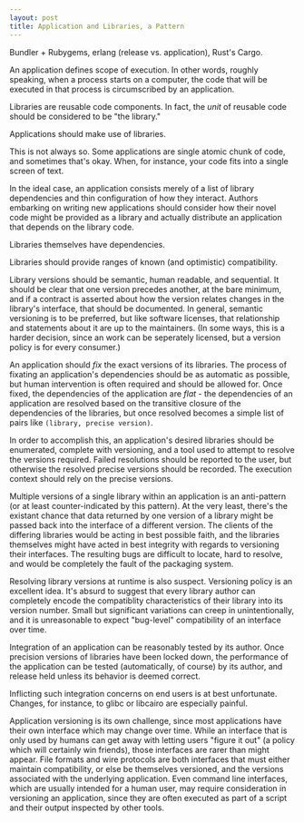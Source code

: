 ```yaml
---
layout: post
title: Application and Libraries, a Pattern
---
```


Bundler + Rubygems, erlang (release vs. application), Rust's Cargo.

An application defines scope of execution. In other words, roughly speaking,
when a process starts on a computer, the code that will be executed in that
process is circumscribed by an application.

Libraries are reusable code components. In fact, the _unit_ of reusable code
should be considered to be "the library."

Applications should make use of libraries.

This is not always so. Some applications are single atomic chunk of code, and
sometimes that's okay. When, for instance, your code fits into a single screen
of text.

In the ideal case, an application consists merely of a list of library
dependencies and thin configuration of how they interact. Authors embarking on
writing new applications should consider how their novel code might be provided
as a library and actually distribute an application that depends on the library
code.

Libraries themselves have dependencies.

Libraries should provide ranges of known (and optimistic) compatibility.

Library versions should be semantic, human readable, and sequential. It should
be clear that one version precedes another, at the bare minimum, and if a
contract is asserted about how the version relates changes in the library's
interface, that should be documented. In general, semantic versioning is to be
preferred, but like software licenses, that relationship and statements about
it are up to the maintainers. (In some ways, this is a harder decision, since
an work can be seperately licensed, but a version policy is for every
consumer.)

An application should _fix_ the exact versions of its libraries. The process of
fixating an application's dependencies should be as automatic as possible, but
human intervention is often required and should be allowed for. Once fixed, the
dependencies of the application are _flat_ - the dependencies of an application
are resolved based on the transitive closure of the dependencies of the
libraries, but once resolved becomes a simple list of pairs like `(library,
precise version)`.

In order to accomplish this, an application's desired libraries should be
enumerated, complete with versioning, and a tool used to attempt to resolve the
versions required. Failed resolutions should be reported to the user, but
otherwise the resolved precise versions should be recorded. The execution
context should rely on the precise versions.

Multiple versions of a single library within an application is an anti-pattern
(or at least counter-indicated by this pattern). At the very least, there's the
existant chance that data returned by one version of a library might be passed
back into the interface of a different version. The clients of the differing
libraries would be acting in best possible faith, and the libraries themselves
might have acted in best integrity with regards to versioning their interfaces.
The resulting bugs are difficult to locate, hard to resolve, and would be
completely the fault of the packaging system.

Resolving library versions at runtime is also suspect. Versioning policy is an
excellent idea. It's absurd to suggest that every library author can completely
encode the compatiblity characteristics of their library into its version
number. Small but significant variations can creep in unintentionally, and it
is unreasonable to expect "bug-level" compatibility of an interface over time.

Integration of an application can be reasonably tested by its author. Once
precision versions of libraries have been locked down, the performance of the
application can be tested (automatically, of course) by its author, and release
held unless its behavior is deemed correct.

Inflicting such integration concerns on end users is at best unfortunate.
Changes, for instance, to glibc or libcairo are especially painful.

Application versioning is its own challenge, since most applications have their
own interface which may change over time. While an interface that is only used
by humans can get away with letting users "figure it out" (a policy which will
certainly win friends), those interfaces are rarer than might appear. File
formats and wire protocols are both interfaces that must either maintain
compatibility, or else be themselves versioned, and the versions associated
with the underlying application. Even command line interfaces, which are
usually intended for a human user, may require consideration in versioning an
application, since they are often executed as part of a script and their output
inspected by other tools.
